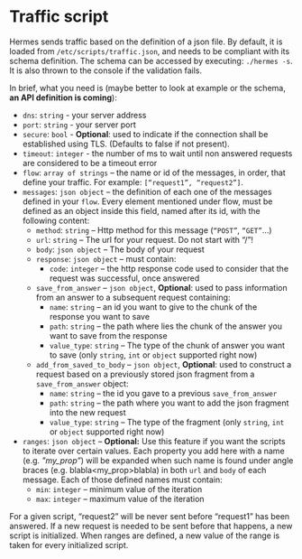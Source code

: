 # Traffic script

Hermes sends traffic based on the definition of a json file. By default, it is loaded from
`/etc/scripts/traffic.json`, and needs to be compliant with its schema definition. The
schema can be accessed by executing: `./hermes -s`. It is also thrown to the console if the
validation fails.

In brief, what you need is (maybe better to look at example or the schema, **an API definition is coming**):

* `dns`: `string` - your server address
* `port`: `string` - your server port
* `secure`: `bool` - **Optional**: used to indicate if the connection shall be established using TLS. (Defaults to false if not present).
* `timeout`: `integer` - the number of ms to wait until non answered requests are considered to be a timeout error
* `flow`: `array of strings` – the name or id of the messages, in order, that define your traffic. For example: `[“request1”, “request2”]`.
* `messages`: `json object` – the definition of each one of the messages defined in your `flow`. Every element mentioned under flow, must be defined as an object inside this field, named after its id, with the following content:
    * `method`: `string` – Http method for this message (`“POST”`, `“GET”`…)
    * `url`: `string` – The url for your request. Do not start with “/”!
    * `body`: `json object` – The body of your request
    * `response`: `json object` – must contain:
        * `code`: `integer` – the http response code used to consider that the request was successful, once answered
    * `save_from_answer` – `json object`, **Optional**: used to pass information from an answer to a subsequent request containing:
        * `name`: `string` – an id you want to give to the chunk of the response you want to save
        * `path`: `string` – the path where lies the chunk of the answer you want to save from the response
        * `value_type`: `string` – The type of the chunk of answer you want to save (only `string`, `int` or `object` supported right now)
    * `add_from_saved_to_body` – `json object`, **Optional**: used to construct a request based on a previously stored json fragment from a `save_from_answer` object:
        * `name`: `string` – the id you gave to a previous `save_from_answer`
        * `path`: `string` – the path where you want to add the json fragment into the new request
        * `value_type`: `string` – The type of the fragment (only `string`, `int` or `object` supported right now)
* `ranges`: `json object` – **Optional:** Use this feature if you want the scripts to iterate over certain values. Each property you add here with a name (e.g. *"my_prop”*) will be expanded when such name is found under angle braces (e.g. blabla<my_prop>blabla) in both `url` and `body` of each message. Each of those defined names must contain:
    * `min`: `integer` – minimum value of the iteration
    * `max`: `integer` – maximum value of the iteration
 
For a given script, “request2” will be never sent before “request1” has been answered.
If a new request is needed to be sent before that happens, a new script is initialized.
When ranges are defined, a new value of the range is taken for every initialized script.
